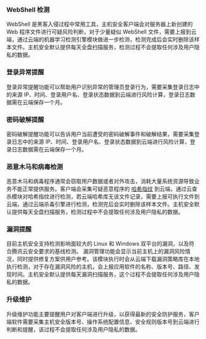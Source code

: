 ### WebShell 检测
WebShell 是黑客入侵过程中常用工具，主机安全客户端会对服务器上新创建的 Web 程序文件进行可疑风险判断，对于少量疑似 WebShell 文件，需要上报到云端，通过云端的机器学习检测引擎模块做进一步检测，检测完成后会实时删除该样本文件。主机安全默认提供每天全盘扫描服务，检测过程不会提取任何涉及用户隐私的数据。 

### 登录异常提醒
登录异常提醒功能可以帮助用户识别异常的管理员登录行为，需要采集登录日志中的来源 IP、时间、登录用户名、登录状态数据到云端进行风险计算，登录日志数据需在云端保存一个月。 

### 密码破解提醒
密码破解提醒功能可以告诉用户当前遭受的密码破解事件和破解结果，需要采集登录日志中的来源 IP、时间、登录用户名、登录状态数据到云端进行风险计算，登录日志数据需在云端保存一个月。 

### 恶意木马和病毒检测
恶意木马和病毒程序通常会窃取用户数据或者对外攻击，消耗大量系统资源导致业务不能正常提供服务。客户端会采集可疑恶意程序的 [哈希指纹](https://cloud.tencent.com/document/product/296/30778) 到云端，通过云查杀模块对哈希指纹进行检测，若云端哈希库无该文件记录，需要上报可执行文件到云端，通过云端杀毒引擎进行检测，检测完后会实时删除该样本文件。主机安全默认提供每天全盘扫描服务，检测过程中不会提取任何涉及用户隐私的数据。 

### 漏洞提醒
目前主机安全支持检测影响面较大的 Linux 和 Windows 双平台的漏洞，以及符合腾讯云安全要求的基线检测。
漏洞管理功能会显示当前主机上的漏洞风险情况，同时提供修复方案供用户参考。该模块执行时会从云端下载漏洞策略库在本地执行检测，对于存在漏洞风险的主机，会上报应用软件的名称、版本号、路径、发现时间。主机安全默认提供每天漏洞扫描服务，这个过程不会提取任何涉及用户隐私的数据。 

### 升级维护
升级维护功能主要提醒用户对客户端进行升级，以获得最新的安全防护服务，客户端软件需要采集主机安全版本号、操作系统配置信息、安全规则版本号到云端进行判断和提醒，该过程不会提取任何涉及用户隐私的数据。 
